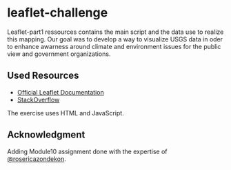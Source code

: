 # leaflet-challenge

Leaflet-part1 ressources contains the main script and the data use to realize this mapping. Our goal was to develop a way to visualize USGS data in oder to enhance awarness around climate and environment issues for the public view and government organizations.

## Used Resources
- [Official Leaflet Documentation](https://leafletjs.com/reference.html)
- [StackOverflow](https://stackoverflow.com/)

The exercise uses HTML and JavaScript.

## Acknowledgment
Adding Module10 assignment done with the expertise of [@rosericazondekon](https://github.com/rosericazondekon).